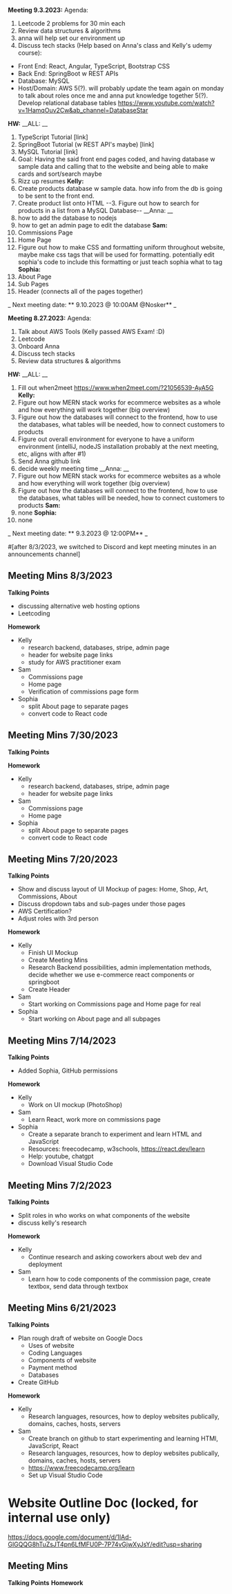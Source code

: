 **__Meeting 9.3.2023:__**
Agenda: 
1. Leetcode 2 problems for 30 min each
2. Review data structures & algorithms 
3. anna will help set our environment up
4. Discuss tech stacks (Help based on Anna's class and Kelly's udemy course):
- Front End: React, Angular, TypeScript, Bootstrap CSS
- Back End: SpringBoot w REST APIs
- Database: MySQL
- Host/Domain: AWS
5(?). will probably update the team again on monday to talk about roles once me and anna put knowledge together
5(?). Develop relational database tables https://www.youtube.com/watch?v=1HamqOuv2Cw&ab_channel=DatabaseStar 

**HW:**
__ALL: __
1. TypeScript Tutorial [link]
2. SpringBoot Tutorial (w REST API's maybe) [link]
3. MySQL Tutorial [link]
4. Goal: Having the said front end pages coded, and having database w sample data and calling that to the website and being able to make cards and sort/search maybe
5. Rizz up resumes
__Kelly:__
1. Create products database w sample data. how info from the db is going to be sent to the front end. 
2. Create product list onto HTML
--3. Figure out how to search for products in a list from a MySQL Database--
__Anna: __
1. how to add the database to nodejs
2. how to get an admin page to edit the database
__Sam:__
1. Commissions Page
2. Home Page
3. Figure out how to make CSS and formatting uniform throughout website, maybe make css tags that will be used for formatting. potentially edit sophia's code to include this formatting or just teach sophia what to tag
__Sophia:__
1. About Page
2. Sub Pages
3. Header (connects all of the pages together)

_ Next meeting date: ** 9.10.2023 @ 10:00AM @Nosker** _

**__Meeting 8.27.2023:__**
Agenda: 
1. Talk about AWS Tools (Kelly passed AWS Exam! :D)
2. Leetcode
3. Onboard Anna
4. Discuss tech stacks
5. Review data structures & algorithms

**HW:**
__ALL: __
1. Fill out when2meet https://www.when2meet.com/?21056539-AyA5G
__Kelly:__
1. Figure out how MERN stack works for ecommerce websites as a whole and how everything will work together (big overview)
2. Figure out how the databases will connect to the frontend, how to use the databases, what tables will be needed, how to connect customers to products
3. Figure out overall environment for everyone to have a uniform environment (intelliJ, nodeJS installation probably at the next meeting, etc, aligns with after #1)
4. Send Anna github link
5. decide weekly meeting time
__Anna: __
1. Figure out how MERN stack works for ecommerce websites as a whole and how everything will work together (big overview)
2. Figure out how the databases will connect to the frontend, how to use the databases, what tables will be needed, how to connect customers to products
__Sam:__
1. none
__Sophia:__
1. none

_ Next meeting date: ** 9.3.2023 @ 12:00PM** _

#[after 8/3/2023, we switched to Discord and kept meeting minutes in an announcements channel]

## Meeting Mins 8/3/2023
**Talking Points**
- discussing alternative web hosting options
- Leetcoding

**Homework**
- Kelly 
    - research backend, databases, stripe, admin page
    - header for website page links
    - study for AWS practitioner exam
- Sam 
    - Commissions page
    - Home page
    - Verification of commissions page form
- Sophia 
    - split About page to separate pages
    - convert code to React code
 
## Meeting Mins 7/30/2023
**Talking Points**

**Homework**
- Kelly 
    - research backend, databases, stripe, admin page
    - header for website page links
- Sam 
    - Commissions page
    - Home page
- Sophia 
    - split About page to separate pages
    - convert code to React code

## Meeting Mins 7/20/2023
**Talking Points**
- Show and discuss layout of UI Mockup of pages: Home, Shop, Art, Commissions, About
- Discuss dropdown tabs and sub-pages under those pages
- AWS Certification? 
- Adjust roles with 3rd person

**Homework**
- Kelly 
    - Finish UI Mockup
    - Create Meeting Mins
    - Research Backend possibilities, admin implementation methods, decide whether we use e-commerce react components or springboot
    - Create Header
- Sam 
    - Start working on Commissions page and Home page for real
- Sophia 
    - Start working on About page and all subpages

## Meeting Mins 7/14/2023
**Talking Points**
- Added Sophia, GitHub permissions

**Homework**
- Kelly
    - Work on UI mockup (PhotoShop)
- Sam 
    - Learn React, work more on commissions page
- Sophia 
    - Create a separate branch to experiment and learn HTML and JavaScript
    - Resources: freecodecamp, w3schools, https://react.dev/learn
    - Help: youtube, chatgpt
    - Download Visual Studio Code

## Meeting Mins 7/2/2023
**Talking Points**
- Split roles in who works on what components of the website
- discuss kelly's research

**Homework**
- Kelly
    - Continue research and asking coworkers about web dev and deployment
- Sam
    - Learn how to code components of the commission page, create textbox, send data through textbox

## Meeting Mins 6/21/2023
**Talking Points**
- Plan rough draft of website on Google Docs
    - Uses of website
    - Coding Languages
    - Components of website
    - Payment method
    - Databases
- Create GitHub

**Homework**
- Kelly 
    - Research languages, resources, how to deploy websites publically, domains, caches, hosts, servers
- Sam 
    - Create branch on github to start experimenting and learning HTMl, JavaScript, React
    - Research languages, resources, how to deploy websites publically, domains, caches, hosts, servers
    - https://www.freecodecamp.org/learn
    - Set up Visual Studio Code


# Website Outline Doc (locked, for internal use only)
https://docs.google.com/document/d/1IAd-GlGQQG8hTuZsJT4pn6LfMFU0P-7P74vGjwXyJsY/edit?usp=sharing

## Meeting Mins
**Talking Points**
**Homework**
